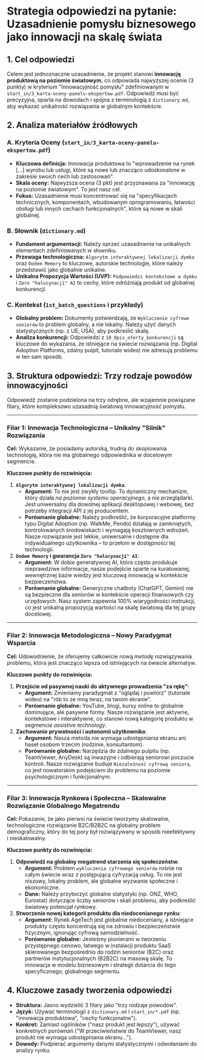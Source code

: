 # Strategia odpowiedzi na pytanie: Uzasadnienie pomysłu biznesowego jako innowacji na skalę świata

## 1. Cel odpowiedzi

Celem jest jednoznaczne uzasadnienie, że projekt stanowi **innowację produktową na poziomie światowym**, co odpowiada najwyższej ocenie (3 punkty) w kryterium "Innowacyjność pomysłu" zdefiniowanym w `start_in/3_karta-oceny-panelu-ekspertow.pdf`. Odpowiedź musi być precyzyjna, oparta na dowodach i spójna z terminologią z `dictionary.md`, aby wykazać unikalność rozwiązania w globalnym kontekście.

## 2. Analiza materiałów źródłowych

### A. Kryteria Oceny (`start_in/3_karta-oceny-panelu-ekspertow.pdf`)
- **Kluczowa definicja:** Innowacja produktowa to "wprowadzenie na rynek [...] wyrobu lub usługi, które są nowe lub znacząco udoskonalone w zakresie swoich cech lub zastosowań".
- **Skala oceny:** Najwyższa ocena (3 pkt) jest przyznawana za "innowację na poziomie światowym". To jest nasz cel.
- **Fokus:** Uzasadnienie musi koncentrować się na "specyfikacjach technicznych, komponentach, wbudowanym oprogramowaniu, łatwości obsługi lub innych cechach funkcjonalnych", które są nowe w skali globalnej.

### B. Słownik (`dictionary.md`)
- **Fundament argumentacji:** Należy oprzeć uzasadnienie na unikalnych elementach zdefiniowanych w słowniku.
- **Przewaga technologiczna:** `Algorytm interaktywnej lokalizacji dymka` oraz `Dodem Memory` to kluczowe, autorskie technologie, które należy przedstawić jako globalnie unikalne.
- **Unikalna Propozycja Wartości (UVP):** `Podpowiedzi kontekstowe w dymku` i `Zero "halucynacji" AI` to cechy, które odróżniają produkt od globalnej konkurencji.

### C. Kontekst (`1st_batch_questions` i przykłady)
- **Globalny problem:** Dokumenty potwierdzają, że `Wykluczenie cyfrowe seniorów` to problem globalny, a nie lokalny. Należy użyć danych statystycznych (np. z UE, USA), aby podkreślić skalę.
- **Analiza konkurencji:** Odpowiedzi z `10_Opis_oferty_konkurencji` są kluczowe do wykazania, że istniejące na świecie rozwiązania (np. Digital Adoption Platforms, zdalny pulpit, tutoriale wideo) nie adresują problemu w ten sam sposób.

## 3. Struktura odpowiedzi: Trzy rodzaje powodów innowacyjności

Odpowiedź zostanie podzielona na trzy odrębne, ale wzajemnie powiązane filary, które kompleksowo uzasadnią światową innowacyjność pomysłu.

---

### Filar 1: Innowacja Technologiczna – Unikalny "Silnik" Rozwiązania

**Cel:** Wykazanie, że posiadamy autorską, trudną do skopiowania technologię, która nie ma globalnego odpowiednika w docelowym segmencie.

**Kluczowe punkty do rozwinięcia:**
1.  **`Algorytm interaktywnej lokalizacji dymka`**:
    -   **Argument:** To nie jest zwykły tooltip. To dynamiczny mechanizm, który działa *na poziomie systemu operacyjnego*, a nie przeglądarki. Jest uniwersalny dla dowolnej aplikacji desktopowej i webowej, bez potrzeby integracji API z jej producentem.
    -   **Porównanie globalne:** Należy podkreślić, że korporacyjne platformy typu Digital Adoption (np. WalkMe, Pendo) działają w zamkniętych, kontrolowanych środowiskach i wymagają kosztownych wdrożeń. Nasze rozwiązanie jest lekkie, uniwersalne i dostępne dla indywidualnego użytkownika – to przełom w dostępności tej technologii.
2.  **`Dodem Memory` i gwarancja `Zero "halucynacji" AI`**:
    -   **Argument:** W dobie generatywnej AI, która często produkuje nieprawdziwe informacje, nasze podejście oparte na kuratowanej, wewnętrznej bazie wiedzy jest kluczową innowacją w kontekście bezpieczeństwa.
    -   **Porównanie globalne:** Generyczne chatboty (ChatGPT, Gemini) nie są bezpieczne dla seniorów w kontekście operacji finansowych czy urzędowych. Nasz system zapewnia 100% wiarygodności instrukcji, co jest unikalną propozycją wartości na skalę światową dla tej grupy docelowej.

---

### Filar 2: Innowacja Metodologiczna – Nowy Paradygmat Wsparcia

**Cel:** Udowodnienie, że oferujemy całkowicie nową *metodę* rozwiązywania problemu, która jest znacząco lepsza od istniejących na świecie alternatyw.

**Kluczowe punkty do rozwinięcia:**
1.  **Przejście od pasywnej nauki do aktywnego prowadzenia "za rękę"**:
    -   **Argument:** Zmieniamy paradygmat z "oglądaj i powtórz" (tutoriale wideo) na "rób to ze mną teraz, na twoim ekranie".
    -   **Porównanie globalne:** YouTube, blogi, kursy online to globalnie dominujące, ale pasywne formy. Nasze rozwiązanie jest aktywne, kontekstowe i interaktywne, co stanowi nową kategorię produktu w segmencie *assistive technology*.
2.  **Zachowanie prywatności i autonomii użytkownika**:
    -   **Argument:** Nasza metoda nie wymaga udostępniania ekranu ani haseł osobom trzecim (rodzinie, konsultantom).
    -   **Porównanie globalne:** Narzędzia do zdalnego pulpitu (np. TeamViewer, AnyDesk) są inwazyjne i odbierają seniorowi poczucie kontroli. Nasze rozwiązanie buduje `Niezależność cyfrową seniora`, co jest nowatorskim podejściem do problemu na poziomie psychologicznym i funkcjonalnym.

---

### Filar 3: Innowacja Rynkowa i Społeczna – Skalowalne Rozwiązanie Globalnego Megatrendu

**Cel:** Pokazanie, że jako pierwsi na świecie tworzymy skalowalne, technologiczne rozwiązanie B2C/B2B2C na globalny problem demograficzny, który do tej pory był rozwiązywany w sposób nieefektywny i nieskalowalny.

**Kluczowe punkty do rozwinięcia:**
1.  **Odpowiedź na globalny megatrend starzenia się społeczeństw**:
    -   **Argument:** Problem `wykluczenia cyfrowego seniorów` rośnie na całym świecie wraz z postępującą cyfryzacją usług. To nie jest niszowy, lokalny problem, ale globalne wyzwanie społeczne i ekonomiczne.
    -   **Dane:** Należy przytoczyć globalne statystyki (np. ONZ, WHO, Eurostat) dotyczące liczby seniorów i skali problemu, aby podkreślić światowy potencjał rynkowy.
2.  **Stworzenie nowej kategorii produktu dla niedocenianego rynku**:
    -   **Argument:** Rynek AgeTech jest globalnie niedoceniany, a istniejące produkty często koncentrują się na zdrowiu i bezpieczeństwie fizycznym, ignorując cyfrową samodzielność.
    -   **Porównanie globalne:** Jesteśmy pionierami w tworzeniu przystępnego cenowo, łatwego w instalacji produktu SaaS skierowanego bezpośrednio do rodzin seniorów (B2C) oraz partnerów instytucjonalnych (B2B2C) na masową skalę. To innowacja w modelu biznesowym i strategii dotarcia do tego specyficznego, globalnego segmentu.

## 4. Kluczowe zasady tworzenia odpowiedzi

- **Struktura:** Jasno wydzielić 3 filary jako "trzy rodzaje powodów".
- **Język:** Używać terminologii z `dictionary.md` i `start_in/*.pdf` (np. "innowacja produktowa", "cechy funkcjonalne").
- **Konkret:** Zamiast ogólników ("nasz produkt jest lepszy"), używać konkretnych porównań ("W przeciwieństwie do TeamViewer, nasz produkt nie wymaga udostępniania ekranu...").
- **Dowody:** Podpierać argumenty danymi statystycznymi i odwołaniami do analizy rynku.
